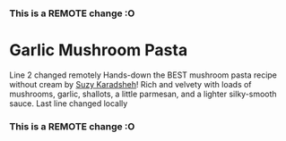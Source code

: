### This is a REMOTE change :O
# Garlic Mushroom Pasta
Line 2 changed remotely
Hands-down the BEST mushroom pasta recipe without cream by [Suzy Karadsheh](https://www.themediterraneandish.com/mushroom-pasta-recipe/)! Rich and velvety with loads of mushrooms, garlic, shallots, a little parmesan, and a lighter silky-smooth sauce.
Last line changed locally
### This is a REMOTE change :O
